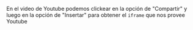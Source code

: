 En el video de Youtube podemos clickear en la opción de "Compartir" y luego en la opción de "Insertar" para obtener el `iframe` que nos provee Youtube